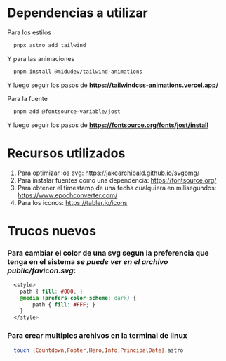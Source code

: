 # Dependencias a utilizar
Para los estilos
```bash
  pnpx astro add tailwind  
```

Y para las animaciones
```bash
  pnpm install @midudev/tailwind-animations
```
Y luego seguir los pasos de **https://tailwindcss-animations.vercel.app/**

Para la fuente
```bash
  pnpm add @fontsource-variable/jost
```
Y luego seguir los pasos de **https://fontsource.org/fonts/jost/install**

# Recursos utilizados

1. Para optimizar los svg: https://jakearchibald.github.io/svgomg/
2. Para instalar fuentes como una dependencia: https://fontsource.org/
3. Para obtener el timestamp de una fecha cualquiera en milisegundos: https://www.epochconverter.com/
4. Para los iconos: https://tabler.io/icons

# Trucos nuevos

### Para cambiar el color de una svg segun la preferencia que tenga en el sistema *se puede ver en el archivo public/favicon.svg*:
```css
  <style>
    path { fill: #000; }
    @media (prefers-color-scheme: dark) {
        path { fill: #FFF; }
    }
  </style>
```

### Para crear multiples archivos en la terminal de linux
```bash
  touch {Countdown,Footer,Hero,Info,PrincipalDate}.astro 
```